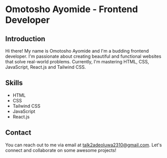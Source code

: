 # Omotosho Ayomide - Frontend Developer

## Introduction

Hi there! My name is Omotosho Ayomide and I'm a budding frontend developer. I'm passionate about creating beautiful and functional websites that solve real-world problems. Currently, I'm mastering HTML, CSS, JavaScript, React.js and Tailwind CSS.

## Skills

- HTML
- CSS
- Tailwind CSS
- JavaScript
- React.js

## Contact

You can reach out to me via email at [talk2adeoluwa2310@gmail.com](mailto:talk2adeoluwa2310@gmail.com). Let's connect and collaborate on some awesome projects!

